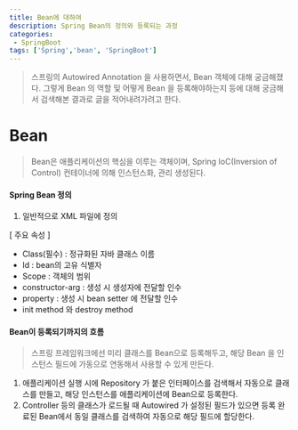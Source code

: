 ```yaml
---
title: Bean에 대하여
description: Spring Bean의 정의와 등록되는 과정
categories:
 - SpringBoot
tags: ['Spring','bean', 'SpringBoot']
---
```



<!-- more -->

>스프링의 Autowired Annotation 을 사용하면서, Bean 객체에 대해 궁금해졌다.
그렇게 Bean 의 역할 및 어떻게 Bean 을 등록해야하는지 등에 대해 궁금해서 검색해본 결과로 글을 적어내려가려고 한다.

# Bean

>Bean은 애플리케이션의 핵심을 이루는 객체이며, Spring IoC(Inversion of Control) 컨테이너에 의해 인스턴스화, 관리 생성된다.

#### Spring Bean 정의
1. 일반적으로 XML 파일에 정의

[ 주요 속성 ]
-   Class(필수) : 정규화된 자바 클래스 이름
-   Id : bean의 고유 식별자
-   Scope : 객체의 범위
-   constructor-arg : 생성 시 생성자에 전달할 인수
-   property : 생성 시 bean setter 에 전달할 인수
-   init method 와 destroy method

#### Bean이 등록되기까지의 흐름

>스프링 프레임워크에선 미리 클래스를 Bean으로 등록해두고, 해당 Bean 을 인스턴스 필드에 가동으로 연동해서 사용할 수 있게 만든다.


1.  애플리케이션 실행 시에 Repository 가 붙은 인터페이스를 검색해서 자동으로 클래스를 만들고, 해당 인스턴스를 애플리케이션에 Bean으로 등록한다.
2.  Controller 등의 클래스가 로드될 때 Autowired 가 설정된 필드가 있으면 등록 완료된 Bean에서 동일 클래스를 검색하여 자동으로 해당 필드에 할당한다.


